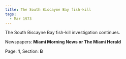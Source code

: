 ```yaml
---  
title: The South Biscayne Bay fish-kill  
tags:  
  - Mar 1973  
---  
```

  
The South Biscayne Bay fish-kill investigation continues.  
  
Newspapers: **Miami Morning News or The Miami Herald**  
  
Page: **1**, Section: **B** 
